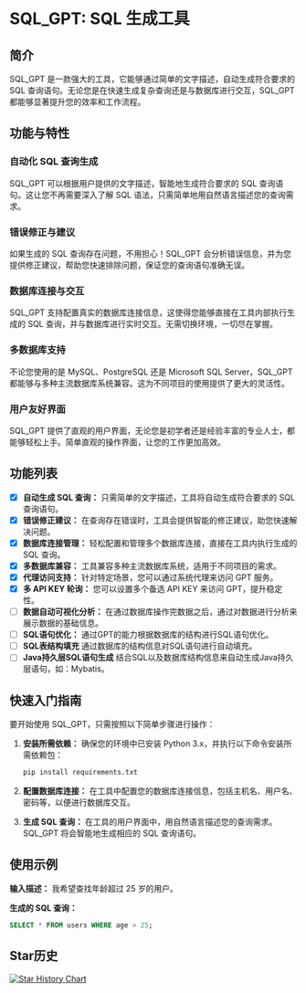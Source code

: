
# SQL_GPT: SQL 生成工具

## 简介

SQL_GPT 是一款强大的工具，它能够通过简单的文字描述，自动生成符合要求的 SQL 查询语句。无论您是在快速生成复杂查询还是与数据库进行交互，SQL_GPT 都能够显著提升您的效率和工作流程。

## 功能与特性

### 自动化 SQL 查询生成

SQL_GPT 可以根据用户提供的文字描述，智能地生成符合要求的 SQL 查询语句。这让您不再需要深入了解 SQL 语法，只需简单地用自然语言描述您的查询需求。

### 错误修正与建议

如果生成的 SQL 查询存在问题，不用担心！SQL_GPT 会分析错误信息，并为您提供修正建议，帮助您快速排除问题，保证您的查询语句准确无误。

### 数据库连接与交互

SQL_GPT 支持配置真实的数据库连接信息，这使得您能够直接在工具内部执行生成的 SQL 查询，并与数据库进行实时交互。无需切换环境，一切尽在掌握。

### 多数据库支持

不论您使用的是 MySQL、PostgreSQL 还是 Microsoft SQL Server，SQL_GPT 都能够与多种主流数据库系统兼容。这为不同项目的使用提供了更大的灵活性。

### 用户友好界面

SQL_GPT 提供了直观的用户界面，无论您是初学者还是经验丰富的专业人士，都能够轻松上手。简单直观的操作界面，让您的工作更加高效。

## 功能列表

- [x] **自动生成 SQL 查询：** 只需简单的文字描述，工具将自动生成符合要求的 SQL 查询语句。
- [x] **错误修正建议：** 在查询存在错误时，工具会提供智能的修正建议，助您快速解决问题。
- [x] **数据库连接管理：** 轻松配置和管理多个数据库连接，直接在工具内执行生成的 SQL 查询。
- [x] **多数据库兼容：** 工具兼容多种主流数据库系统，适用于不同项目的需求。
- [x] **代理访问支持：** 针对特定场景，您可以通过系统代理来访问 GPT 服务。
- [x] **多 API KEY 轮询：** 您可以设置多个备选 API KEY 来访问 GPT，提升稳定性。
- [ ] **数据自动可视化分析：** 在通过数据库操作完数据之后，通过对数据进行分析来展示数据的基础信息。
- [ ] **SQL语句优化：** 通过GPT的能力根据数据库的结构进行SQL语句优化。
- [ ] **SQL表结构填充** 通过数据库的结构信息对SQL语句进行自动填充。
- [ ] **Java持久层SQL语句生成** 结合SQL以及数据库结构信息来自动生成Java持久层语句，如：Mybatis。

## 快速入门指南

要开始使用 SQL_GPT，只需按照以下简单步骤进行操作：

1. **安装所需依赖：** 确保您的环境中已安装 Python 3.x，并执行以下命令安装所需依赖包：

    ```bash
    pip install requirements.txt
    ```

2. **配置数据库连接：** 在工具中配置您的数据库连接信息，包括主机名、用户名、密码等，以便进行数据库交互。

3. **生成 SQL 查询：** 在工具的用户界面中，用自然语言描述您的查询需求。SQL_GPT 将会智能地生成相应的 SQL 查询语句。

## 使用示例

**输入描述：** 我希望查找年龄超过 25 岁的用户。

**生成的 SQL 查询：**
```sql
SELECT * FROM users WHERE age > 25;
```

## Star历史

[![Star History Chart](https://api.star-history.com/svg?repos=CL-lau/SQL-GPT&type=Date)](https://star-history.com/#CL-lau/SQL-GPT&Date)
